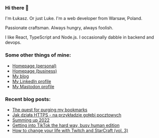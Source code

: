 ### Hi there 👋

I'm Łukasz. Or just Luke. I'm a web developer from Warsaw, Poland.

Passionate craftsman. Always hungry, always foolish.

I like React, TypeScript and Node.js. I occasionally dabble in backend and devops.

### Some other things of mine:

* [Homepage (personal)](https://www.lukaszwojcik.net/)
* [Homepage (business)](https://www.lukem.net/)
* [My blog](https://www.offbeatbits.com/)
* [My LinkedIn profile](https://www.linkedin.com/in/lukaszwojcik/)
* [My Mastodon profile](https://masto.ai/@lukem)

### Recent blog posts:

<!-- BLOG-POST-LIST:START -->
- [The quest for purging my bookmarks](https://offbeatbits.com/the-quest-for-purging-my-bookmarks/)
- [Jak działa HTTPS - na przykładzie gołębi pocztowych](https://offbeatbits.com/jak-dziala-https-na-przykladzie-golebi-pocztowych/)
- [Summing up 2022](https://offbeatbits.com/summing-up-2022/)
- [Getting into TikTok the hard way, busy human edition](https://offbeatbits.com/getting-into-tiktok-the-hard-way-busy-human-edition/)
- [How to change your life with Twitch and StarCraft &lpar;vol. 3&rpar;](https://offbeatbits.com/how-to-change-your-life-with-twitch-and-starcraft-vol-3/)
<!-- BLOG-POST-LIST:END -->
